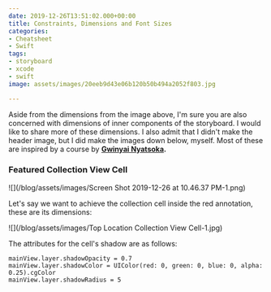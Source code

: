 ```yaml
---
date: 2019-12-26T13:51:02.000+00:00
title: Constraints, Dimensions and Font Sizes
categories:
- Cheatsheet
- Swift
tags:
- storyboard
- xcode
- swift
image: assets/images/20eeb9d43e06b120b50b494a2052f803.jpg

---
```

Aside from the dimensions from the image above, I'm sure you are also concerned with dimensions of inner components of the storyboard. I would like to share more of these dimensions. I also admit that I didn't make the header image, but I did make the images down below, myself. Most of these are inspired by a course by [**Gwinyai Nyatsoka**](https://www.udemy.com/user/gwinyai-nyatsoka/)**.**

### Featured Collection View Cell

![](/blog/assets/images/Screen Shot 2019-12-26 at 10.46.37 PM-1.png)

Let's say we want to achieve the collection cell inside the red annotation, these are its dimensions:

![](/blog/assets/images/Top Location Collection View Cell-1.jpg)

The attributes for the cell's shadow are as follows:

    mainView.layer.shadowOpacity = 0.7
    mainView.layer.shadowColor = UIColor(red: 0, green: 0, blue: 0, alpha: 0.25).cgColor
    mainView.layer.shadowRadius = 5